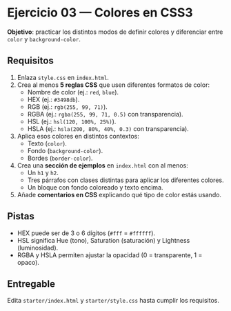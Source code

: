 # Ejercicio 03 — Colores en CSS3

**Objetivo**: practicar los distintos modos de definir colores y diferenciar entre `color` y `background-color`.

## Requisitos

1. Enlaza `style.css` en `index.html`.
2. Crea al menos **5 reglas CSS** que usen diferentes formatos de color:
   - Nombre de color (ej.: `red`, `blue`).
   - HEX (ej.: `#3498db`).
   - RGB (ej.: `rgb(255, 99, 71)`).
   - RGBA (ej.: `rgba(255, 99, 71, 0.5)` con transparencia).
   - HSL (ej.: `hsl(120, 100%, 25%)`).
   - HSLA (ej.: `hsla(200, 80%, 40%, 0.3)` con transparencia).
3. Aplica esos colores en distintos contextos:
   - Texto (`color`).
   - Fondo (`background-color`).
   - Bordes (`border-color`).
4. Crea una **sección de ejemplos** en `index.html` con al menos:
   - Un `h1` y `h2`.
   - Tres párrafos con clases distintas para aplicar los diferentes colores.
   - Un bloque con fondo coloreado y texto encima.
5. Añade **comentarios en CSS** explicando qué tipo de color estás usando.

## Pistas

- HEX puede ser de 3 o 6 dígitos (`#fff` = `#ffffff`).
- HSL significa Hue (tono), Saturation (saturación) y Lightness (luminosidad).
- RGBA y HSLA permiten ajustar la opacidad (0 = transparente, 1 = opaco).

## Entregable

Edita `starter/index.html` y `starter/style.css` hasta cumplir los requisitos.
